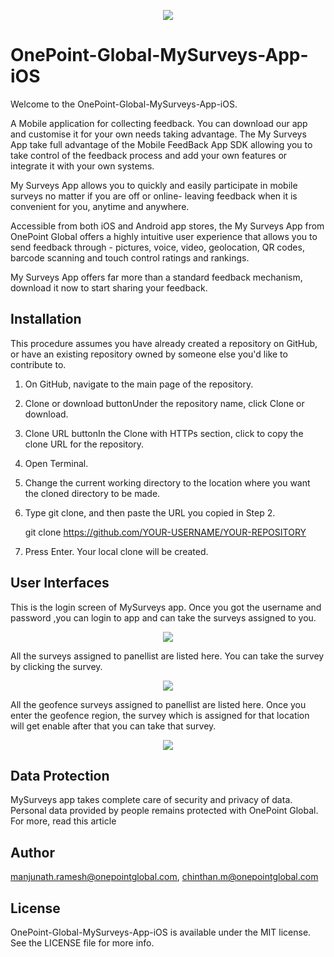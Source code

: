 <p align="center">
  <img src="https://www.onepointglobal.com/Images/OPG_Github_logo.png"/>
</p>

# OnePoint-Global-MySurveys-App-iOS

Welcome to the OnePoint-Global-MySurveys-App-iOS.

A Mobile application for collecting feedback. You can download our app and customise it for your own needs taking advantage. The My Surveys App take full advantage of the Mobile FeedBack App SDK allowing you to take control of the feedback process and add your own features or integrate it with your own systems.

My Surveys App allows you to quickly and easily participate in mobile surveys no matter if you are off or online- leaving feedback when it is convenient for you, anytime and anywhere.

Accessible from both iOS and Android app stores, the My Surveys App from OnePoint Global offers a highly intuitive user experience that allows you to send feedback through - pictures, voice, video, geolocation, QR codes, barcode scanning and touch control ratings and rankings.

My Surveys App offers far more than a standard feedback mechanism, download it now to start sharing your feedback.

## Installation
This procedure assumes you have already created a repository on GitHub, or have an existing repository owned by someone else you'd like to contribute to.

1) On GitHub, navigate to the main page of the repository.

2) Clone or download buttonUnder the repository name, click Clone or download.

3) Clone URL buttonIn the Clone with HTTPs section, click  to copy the clone URL for the repository.

4) Open Terminal.

5) Change the current working directory to the location where you want the cloned directory to be made.

6) Type git clone, and then paste the URL you copied in Step 2.

    git clone https://github.com/YOUR-USERNAME/YOUR-REPOSITORY

7) Press Enter. Your local clone will be created.

## User Interfaces
This is the login screen of MySurveys app. Once you got the username and password ,you can login to app and can take the surveys assigned to you.
<p align="center">
  <img src="https://www.onepointglobal.com/Images/Github/OPG_Github_LoginPage.jpg"/>
</p>


All the surveys assigned to panellist are listed here. You can take the survey by clicking the survey.
<p align="center">
  <img src="https://www.onepointglobal.com/Images/Github/OPG_Github_SurveyByLoc.jpg"/>
</p>


All the geofence surveys assigned to panellist are listed here. Once you enter the geofence region, the survey which is assigned for that location will get enable after that you can take that survey.
<p align="center">
  <img src="https://www.onepointglobal.com/Images/Github/OPG_Github_SurveysPage.jpg"/>
</p>

## Data Protection	
MySurveys app takes complete care of security and privacy of data. Personal data provided by people remains protected with OnePoint Global. For more, read this article 


## Author

manjunath.ramesh@onepointglobal.com, chinthan.m@onepointglobal.com 

## License

OnePoint-Global-MySurveys-App-iOS is available under the MIT license. See the LICENSE file for more info.
